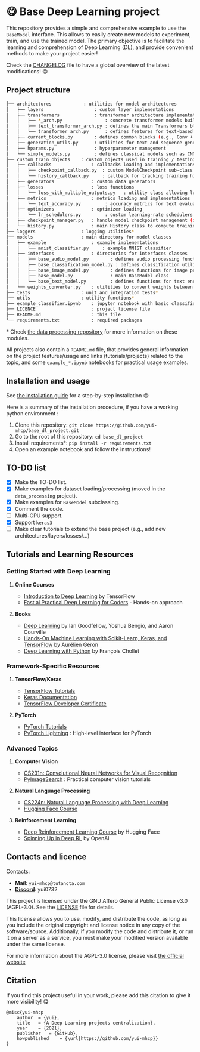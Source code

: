 # :yum: Base Deep Learning project

This repository provides a simple and comprehensive example to use the `BaseModel` interface. This allows to easily create new models to experiment, train, and use the trained model. The primary objective is to facilitate the learning and comprehension of Deep Learning (DL), and provide convenient methods to make your project easier!

Check the [CHANGELOG](https://github.com/yui-mhcp/yui-mhcp/blob/main/CHANGELOG.md) file to have a global overview of the latest modifications! :yum:

## Project structure

```bash
├── architectures            : utilities for model architectures
│   ├── layers                   : custom layer implementations
│   ├── transformers             : transformer architecture implementations
│   │   ├── *_arch.py                : concrete transformer models built upon generic transformer blocks
│   │   ├── text_transformer_arch.py : defines the main Transformers blocks
│   │   └── transformer_arch.py      : defines features for text-based Transformers
│   ├── current_blocks.py        : defines common blocks (e.g., Conv + BN + ReLU)
│   ├── generation_utils.py      : utilities for text and sequence generation
│   ├── hparams.py               : hyperparameter management
│   └── simple_models.py         : defines classical models such as CNN / RNN / MLP and siamese
├── custom_train_objects    : custom objects used in training / testing
│   ├── callbacks               : callbacks loading and implementations
│   │   ├── checkpoint_callback.py  : custom ModelCheckpoint sub-class working with the `CheckpointManager`
│   │   └── history_callback.py     : callback for tracking training history
│   ├── generators              : custom data generators
│   ├── losses                  : loss functions
│   │   └── loss_with_multiple_outputs.py   : utility class allowing losses to output additional metrics
│   ├── metrics                 : metrics loading and implementations
│   │   └── text_accuracy.py         : accuracy metrics for text evaluation
│   ├── optimizers              : optimizer loading
│   │   └── lr_schedulers.py         : custom learning-rate schedulers
│   ├── checkpoint_manager.py   : handle model checkpoint management (inspired from `tf.train.CheckpointManager`)
│   └── history.py              : main History class to compute training statistics / track config
├── loggers                 : logging utilities*
├── models                  : main directory for model classes
│   ├── example                 : example implementations
│   │   └── mnist_classifier.py     : example MNIST classifier
│   ├── interfaces              : directories for interfaces classes
│   │   ├── base_audio_model.py        : defines audio processing functions
│   │   ├── base_classification_model.py : defines classification utilities
│   │   ├── base_image_model.py        : defines functions for image processing
│   │   ├── base_model.py              : main BaseModel class
│   │   └── base_text_model.py         : defines functions for text encoding/decoding/processing
│   └── weights_converter.py    : utilities to convert weights between different models
├── tests                   : unit and integration tests*
├── utils                   : utility functions*
├── example_classifier.ipynb    : jupyter notebook with basic classifier example
├── LICENCE                     : project license file
├── README.md                   : this file
└── requirements.txt            : required packages
```

\* Check [the data processing repository](https://github.com/yui-mhcp/data_processing) for more information on these modules.

All projects also contain a `README.md` file, that provides general information on the project features/usage and links (tutorials/projects) related to the topic, and some `example_*.ipynb` notebooks for practical usage examples.

## Installation and usage

See [the installation guide](https://github.com/yui-mhcp/blob/master/INSTALLATION.md) for a step-by-step installation :smile:

Here is a summary of the installation procedure, if you have a working python environment :
1. Clone this repository: `git clone https://github.com/yui-mhcp/base_dl_project.git`
2. Go to the root of this repository: `cd base_dl_project`
3. Install requirements\*: `pip install -r requirements.txt`
4. Open an example notebook and follow the instructions!

## TO-DO list

- [x] Make the TO-DO list.
- [x] Make examples for dataset loading/processing (moved in the `data_processing` project).
- [x] Make examples for `BaseModel` subclassing.
- [x] Comment the code.
- [ ] Multi-GPU support.
- [x] Support `keras3`
- [ ] Make clear tutorials to extend the base project (e.g., add new architectures/layers/losses/...)

## Tutorials and Learning Resources

### Getting Started with Deep Learning

1. **Online Courses**
   - [Introduction to Deep Learning](https://www.tensorflow.org/resources/learn-ml) by TensorFlow
   - [Fast.ai Practical Deep Learning for Coders](https://course.fast.ai/) - Hands-on approach

2. **Books**
   - [Deep Learning](https://www.deeplearningbook.org/) by Ian Goodfellow, Yoshua Bengio, and Aaron Courville
   - [Hands-On Machine Learning with Scikit-Learn, Keras, and TensorFlow](https://www.oreilly.com/library/view/hands-on-machine-learning/9781492032632/) by Aurélien Géron
   - [Deep Learning with Python](https://www.manning.com/books/deep-learning-with-python) by François Chollet

### Framework-Specific Resources

1. **TensorFlow/Keras**
   - [TensorFlow Tutorials](https://www.tensorflow.org/tutorials)
   - [Keras Documentation](https://keras.io/guides/)
   - [TensorFlow Developer Certificate](https://www.tensorflow.org/certificate)

2. **PyTorch**
   - [PyTorch Tutorials](https://pytorch.org/tutorials/)
   - [PyTorch Lightning](https://lightning.ai/docs/pytorch/stable/) : High-level interface for PyTorch

### Advanced Topics

1. **Computer Vision**
   - [CS231n: Convolutional Neural Networks for Visual Recognition](http://cs231n.stanford.edu/)
   - [PyImageSearch](https://pyimagesearch.com/blog/) : Practical computer vision tutorials

2. **Natural Language Processing**
   - [CS224n: Natural Language Processing with Deep Learning](http://web.stanford.edu/class/cs224n/)
   - [Hugging Face Course](https://huggingface.co/course)

3. **Reinforcement Learning**
   - [Deep Reinforcement Learning Course](https://huggingface.co/learn/deep-rl-course/unit0/introduction) by Hugging Face
   - [Spinning Up in Deep RL](https://spinningup.openai.com/) by OpenAI

## Contacts and licence

Contacts:
- **Mail**: `yui-mhcp@tutanota.com`
- **[Discord](https://discord.com)**: yui0732

This project is licensed under the GNU Affero General Public License v3.0 (AGPL-3.0). See the [LICENSE](LICENSE) file for details.

This license allows you to use, modify, and distribute the code, as long as you include the original copyright and license notice in any copy of the software/source. Additionally, if you modify the code and distribute it, or run it on a server as a service, you must make your modified version available under the same license.

For more information about the AGPL-3.0 license, please visit [the official website](https://www.gnu.org/licenses/agpl-3.0.html)

## Citation

If you find this project useful in your work, please add this citation to give it more visibility! :yum:

```
@misc{yui-mhcp
    author  = {yui},
    title   = {A Deep Learning projects centralization},
    year    = {2021},
    publisher   = {GitHub},
    howpublished    = {\url{https://github.com/yui-mhcp}}
}
```